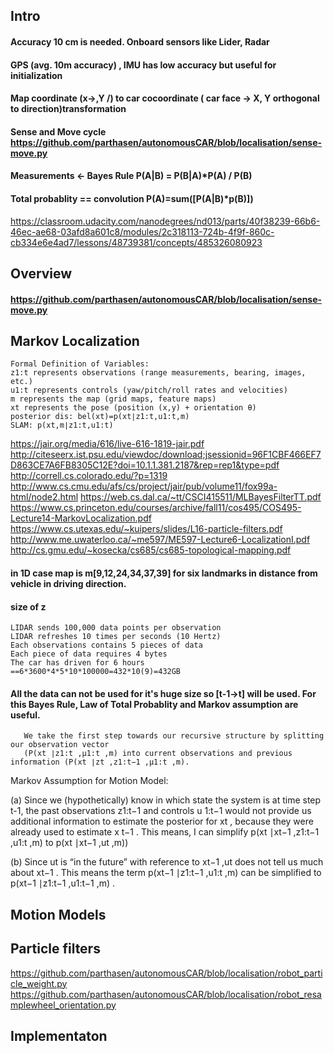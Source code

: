 ## Intro
#### Accuracy 10 cm is needed. Onboard sensors like Lider, Radar
#### GPS (avg. 10m accuracy) , IMU has low accuracy but useful for initialization
#### Map coordinate (x->,Y \/) to car cocoordinate ( car face -> X, Y orthogonal to direction)transformation
#### Sense and Move cycle https://github.com/parthasen/autonomousCAR/blob/localisation/sense-move.py
#### Measurements <- Bayes Rule P(A|B) = P(B|A)*P(A) / P(B)
#### Total probablity == convolution P(A)=sum([P(A|B)*p(B)])
https://classroom.udacity.com/nanodegrees/nd013/parts/40f38239-66b6-46ec-ae68-03afd8a601c8/modules/2c318113-724b-4f9f-860c-cb334e6e4ad7/lessons/48739381/concepts/485326080923
## Overview
#### https://github.com/parthasen/autonomousCAR/blob/localisation/sense-move.py
## Markov Localization
    Formal Definition of Variables:
    z1:t represents observations (range measurements, bearing, images, etc.)
    u1:t represents controls (yaw/pitch/roll rates and velocities)
    m represents the map (grid maps, feature maps)
    xt represents the pose (position (x,y) + orientation θ)
    posterior dis: bel(xt)=p(xt∣z1:t,u1:t,m)
    SLAM: p(xt,m∣z1:t,u1:t)
    
https://jair.org/media/616/live-616-1819-jair.pdf
http://citeseerx.ist.psu.edu/viewdoc/download;jsessionid=96F1CBF466EF7D863CE7A6FB8305C12E?doi=10.1.1.381.2187&rep=rep1&type=pdf
http://correll.cs.colorado.edu/?p=1319
http://www.cs.cmu.edu/afs/cs/project/jair/pub/volume11/fox99a-html/node2.html
https://web.cs.dal.ca/~tt/CSCI415511/MLBayesFilterTT.pdf
https://www.cs.princeton.edu/courses/archive/fall11/cos495/COS495-Lecture14-MarkovLocalization.pdf
https://www.cs.utexas.edu/~kuipers/slides/L16-particle-filters.pdf
http://www.me.uwaterloo.ca/~me597/ME597-Lecture6-LocalizationI.pdf
http://cs.gmu.edu/~kosecka/cs685/cs685-topological-mapping.pdf

#### in 1D case map is m[9,12,24,34,37,39] for six landmarks in distance from vehicle in driving direction.
#### size of z
    LIDAR sends 100,000 data points per observation
    LIDAR refreshes 10 times per seconds (10 Hertz)
    Each observations contains 5 pieces of data
    Each piece of data requires 4 bytes
    The car has driven for 6 hours
    ==6*3600*4*5*10*100000=432*10(9)=432GB
#### All the data can not be used for it's huge size so [t-1->t] will be used. For this Bayes Rule, Law of Total Probablity and Markov assumption are useful.
       We take the first step towards our recursive structure by splitting our observation vector 
       (P(x​t​​ ∣z​1:t​​ ,μ​1:t​​ ,m) into current observations and previous information (P(x​t​​ ∣z​t​​ ,z​1:t−1​​ ,μ​1:t​​ ,m).

Markov Assumption for Motion Model:

(a) Since we (hypothetically) know in which state the system is at time step t-1, the past observations z​1:t−1​​  and controls u
​1:t−1​​  would not provide us additional information to estimate the posterior for x​t​​ , because they were already used to estimate x
​t−1​​ . This means, I can simplify p(x​t​​ ∣x​t−1​​ ,z​1:t−1​​ ,u​1:t​​ ,m) to p(x​t​​ ∣x​t−1​​ ,u​t​​ ,m))

(b) Since u​t​​  is “in the future” with reference to x​t−1​​ ,u​t​​  does not tell us much about x​t−1​​ . This means the term
p(x​t−1​​ ∣z​1:t−1​​ ,u​1:t​​ ,m) can be simplified to p(x​t−1​​ ∣z​1:t−1​​ ,u​1:t−1​​ ,m) .

## Motion Models

## Particle filters
https://github.com/parthasen/autonomousCAR/blob/localisation/robot_particle_weight.py
https://github.com/parthasen/autonomousCAR/blob/localisation/robot_resamplewheel_orientation.py
## Implementaton
